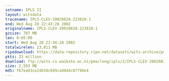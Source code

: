 ```yaml
---
setname: IPLS II
layout: witsdata
tracename: IPLS-CLEV-20020828-223828-1
end: Wed Aug 28 22:43:28 2002
originalname: IPLS-CLEV-20020828-223828-1
gzsize: 707 MB
len: 0:05:00
start: Wed Aug 28 22:38:28 2002
totalwirelen: 23,811 MB
ripedownload: https://data-repository.ripe.net/datasets/wits-archive/pma/long/ipls/2/IPLS-CLEV-20020828-223828-1.gz
pkts: 33 million
download: ftp://wits.cs.waikato.ac.nz/pma/long/ipls/2/IPLS-CLEV-20020828-223828-1.gz
size: 2,593 MB
md5: f67ea93ce2db58cb99ca9844c07790e4
---
```

